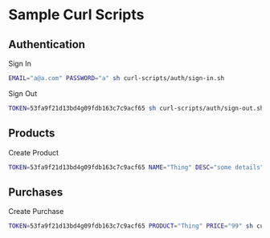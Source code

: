 # Sample Curl Scripts

## Authentication

Sign In

```sh
EMAIL="a@a.com" PASSWORD="a" sh curl-scripts/auth/sign-in.sh
```

Sign Out

```sh
TOKEN=53fa9f21d13bd4g09fdb163c7c9acf65 sh curl-scripts/auth/sign-out.sh 
```

## Products

Create Product

```sh
TOKEN=53fa9f21d13bd4g09fdb163c7c9acf65 NAME="Thing" DESC="some details" PRICE="99" CLASS="market" CAT="Cameras" IMG="someurl" sh curl-scripts/product/create.sh 
```

## Purchases

Create Purchase

```sh
TOKEN=53fa9f21d13bd4g09fdb163c7c9acf65 PRODUCT="Thing" PRICE="99" sh curl-scripts/purchase/create.sh 
```
